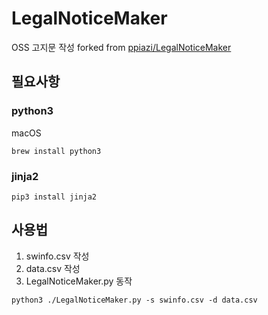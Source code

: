 # LegalNoticeMaker
OSS 고지문 작성
forked from [ppiazi/LegalNoticeMaker](https://github.com/ppiazi/LegalNoticeMaker)

## 필요사항
### python3
macOS
```
brew install python3
```
### jinja2
```
pip3 install jinja2
```

## 사용법
1. swinfo.csv 작성
2. data.csv 작성
3. LegalNoticeMaker.py 동작
```
python3 ./LegalNoticeMaker.py -s swinfo.csv -d data.csv
```
